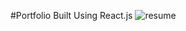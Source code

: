 #Portfolio Built Using React.js
![resume](https://github.com/user-attachments/assets/3a530415-d359-489b-bc78-bbf606e39240)
